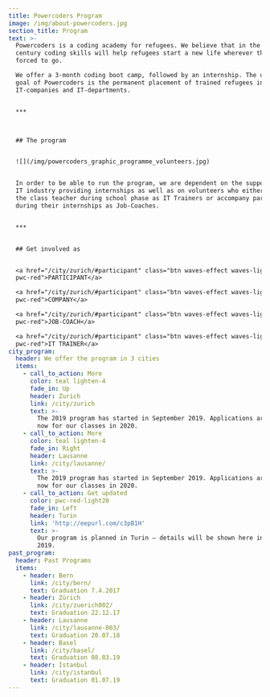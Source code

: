 ```yaml
---
title: Powercoders Program
image: /img/about-powercoders.jpg
section_title: Program
text: >-
  Powercoders is a coding academy for refugees. We believe that in the 21st
  century coding skills will help refugees start a new life wherever they are
  forced to go.

  We offer a 3-month coding boot camp, followed by an internship. The ultimate
  goal of Powercoders is the permanent placement of trained refugees in
  IT-companies and IT-departments.


  ***



  ## The program


  ![](/img/powercoders_graphic_programme_volunteers.jpg)


  In order to be able to run the program, we are dependent on the support of the
  IT industry providing internships as well as on volunteers who either support
  the class teacher during school phase as IT Trainers or accompany participants
  during their internships as Job-Coaches.


  ***


  ## Get involved as


  <a href="/city/zurich/#participant" class="btn waves-effect waves-light
  pwc-red">PARTICIPANT</a> 

  <a href="/city/zurich/#participant" class="btn waves-effect waves-light
  pwc-red">COMPANY</a> 

  <a href="/city/zurich/#participant" class="btn waves-effect waves-light
  pwc-red">JOB-COACH</a> 

  <a href="/city/zurich/#participant" class="btn waves-effect waves-light
  pwc-red">IT TRAINER</a> 
city_program:
  header: We offer the program in 3 cities
  items:
    - call_to_action: More
      color: teal lighten-4
      fade_in: Up
      header: Zurich
      link: /city/zurich
      text: >-
        The 2019 program has started in September 2019. Applications are open
        now for our classes in 2020.
    - call_to_action: More
      color: teal lighten-4
      fade_in: Right
      header: Lausanne
      link: /city/lausanne/
      text: >-
        The 2019 program has started in September 2019. Applications are open
        now for our classes in 2020.
    - call_to_action: Get updated
      color: pwc-red-light20
      fade_in: Left
      header: Turin
      link: 'http://eepurl.com/c3pB1H'
      text: >-
        Our program is planned in Turin – details will be shown here in November
        2019.
past_program:
  header: Past Programs
  items:
    - header: Bern
      link: /city/bern/
      text: Graduation 7.4.2017
    - header: Zürich
      link: /city/zuerich002/
      text: Graduation 22.12.17
    - header: Lausanne
      link: /city/lausanne-003/
      text: Graduation 20.07.18
    - header: Basel
      link: /city/basel/
      text: Graduation 08.03.19
    - header: Istanbul
      link: /city/istanbul
      text: Graduation 01.07.19
---
```


